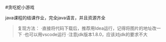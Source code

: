 #贪吃蛇小游戏

java课程的结课作业，完全java语言，并且资源齐全
>复现方法：
  ·直接将代码下载后，推荐用Idea运行，记得将图片的地址改一下
  ·也可以用vscode运行
  ·注意jdk版本1.8.0，应该对jdk的要求不大
